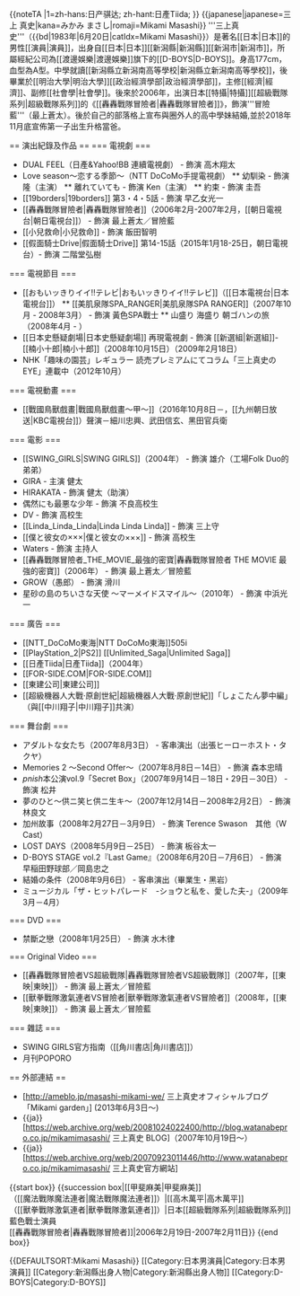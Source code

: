 {{noteTA
|1=zh-hans:日产骐达; zh-hant:日產Tiida;
}}
{{japanese|japanese=三上 真史|kana=みかみ まさし|romaji=Mikami Masashi}}
'''三上真史'''（{{bd|1983年|6月20日|catIdx=Mikami Masashi}}）是著名[[日本|日本]]的男性[[演員|演員]]，出身自[[日本|日本]][[新潟縣|新潟縣]][[新潟市|新潟市]]，所屬經紀公司為[[渡邊娛樂|渡邊娛樂]]旗下的[[D-BOYS|D-BOYS]]。身高177cm，血型為A型。中學就讀[[新潟縣立新潟南高等學校|新潟縣立新潟南高等學校]]，後畢業於[[明治大學|明治大學]][[政治經濟學部|政治經濟學部]]，主修[[經濟|經濟]]、副修[[社會學|社會學]]。後來於2006年，出演日本[[特攝|特攝]][[超級戰隊系列|超級戰隊系列]]的《[[轟轟戰隊冒險者|轟轟戰隊冒險者]]》，飾演'''冒險藍'''（最上蒼太）。後於自己的部落格上宣布與圈外人的高中學妹結婚,並於2018年11月底宣佈第一子出生升格當爸。

== 演出紀錄及作品 ==
=== 電視劇 ===
* DUAL FEEL（日產&Yahoo!BB 連續電視劇） - 飾演 高木翔太
* Love season～恋する季節～（NTT DoCoMo手提電視劇）
** 幼馴染 - 飾演 隆（主演）
** 離れていても - 飾演 Ken（主演）
** 約束 - 飾演 圭吾
* [[19borders|19borders]] 第3・4・5話 - 飾演 早乙女光一
* [[轟轟戰隊冒險者|轟轟戰隊冒險者]]（2006年2月-2007年2月，[[朝日電視台|朝日電視台]]） - 飾演 最上蒼太／冒險藍
* [[小兒救命|小兒救命]] - 飾演 飯田智明
* [[假面騎士Drive|假面騎士Drive]] 第14-15話（2015年1月18-25日，朝日電視台）- 飾演 二階堂弘樹

=== 電視節目 ===
* [[おもいッきりイイ!!テレビ|おもいッきりイイ!!テレビ]]（[[日本電視台|日本電視台]]）
** [[美肌泉隊SPA_RANGER|美肌泉隊SPA RANGER]]（2007年10月 - 2008年3月） - 飾演 黃色SPA戰士
** 山盛り 海盛り 朝ゴハンの旅（2008年4月 - ）
* [[日本史懸疑劇場|日本史懸疑劇場]] 再現電視劇 - 飾演 [[新選組|新選組]]-[[楠小十郎|楠小十郎]]（2008年10月15日）（2009年2月18日）
* NHK「趣味の園芸」レギュラー 読売プレミアムにてコラム「三上真史のEYE」連載中（2012年10月）

=== 電視動畫 ===
* [[戰國鳥獸戲畫|戰國鳥獸戲畫～甲～]]（2016年10月8日－，[[九州朝日放送|KBC電視台]]）聲演－細川忠興、武田信玄、黑田官兵衛

=== 電影 ===
* [[SWING_GIRLS|SWING GIRLS]]（2004年） - 飾演 雄介（工場Folk Duo的弟弟）
* GIRA - 主演 健太
* HIRAKATA - 飾演 健太（助演）
* 偶然にも最悪な少年 - 飾演 不良高校生
* DV - 飾演 高校生
* [[Linda_Linda_Linda|Linda Linda Linda]] - 飾演 三上守
* [[僕と彼女の×××|僕と彼女の×××]] - 飾演 高校生
* Waters - 飾演 主持人
* [[轟轟戰隊冒險者_THE_MOVIE_最強的密寶|轟轟戰隊冒險者 THE MOVIE 最強的密寶]]（2006年） - 飾演 最上蒼太／冒險藍
* GROW（愚郎） - 飾演 滑川
* 星砂の島のちいさな天使 〜マーメイドスマイル〜（2010年） - 飾演 中浜光一

=== 廣告 ===
* [[NTT_DoCoMo東海|NTT DoCoMo東海]]505i
* [[PlayStation_2|PS2]] [[Unlimited_Saga|Unlimited Saga]]
* [[日產Tiida|日產Tiida]]（2004年）
* [[FOR-SIDE.COM|FOR-SIDE.COM]]
* [[東建公司|東建公司]]
* [[超級機器人大戰·原創世紀|超級機器人大戰·原創世紀]]「しょこたん夢中編」（與[[中川翔子|中川翔子]]共演）

=== 舞台劇 ===
* アダルトな女たち（2007年8月3日） - 客串演出（出張ヒーローホスト・タクヤ）
* Memories 2 ～Second Offer～（2007年8月8日－14日） - 飾演 森本忠晴
* *pnish*本公演vol.9「Secret Box」（2007年9月14日－18日・29日－30日） - 飾演 松井
* 夢のひと～供ニ笑ヒ供ニ生キ～（2007年12月14日－2008年2月2日） - 飾演 林良文
* 加州故事（2008年2月27日－3月9日） - 飾演 Terence Swason　其他（W Cast）
* LOST DAYS（2008年5月9日－25日） - 飾演 板谷太一
* D-BOYS STAGE vol.2『Last Game』（2008年6月20日－7月6日） - 飾演 早稲田野球部／岡島忠之
* 結婚の条件（2008年9月6日） - 客串演出（畢業生・黑岩）
* ミュージカル「ザ・ヒットパレード　-ショウと私を、愛した夫-」（2009年3月－4月）

=== DVD ===
* 禁斷之戀（2008年1月25日） - 飾演 水木律

=== Original Video ===
* [[轟轟戰隊冒險者VS超級戰隊|轟轟戰隊冒險者VS超級戰隊]]（2007年，[[東映|東映]]） - 飾演 最上蒼太／冒險藍
* [[獸拳戰隊激氣連者VS冒險者|獸拳戰隊激氣連者VS冒險者]]（2008年，[[東映|東映]]） - 飾演 最上蒼太／冒險藍

=== 雜誌 ===
* SWING GIRLS官方指南（[[角川書店|角川書店]]）
* 月刊POPORO

== 外部連結 ==
* [http://ameblo.jp/masashi-mikami-we/ 三上真史オフィシャルブログ「Mikami garden」] (2013年6月3日～)
* {{ja}} [https://web.archive.org/web/20081024022400/http://blog.watanabepro.co.jp/mikamimasashi/ 三上真史 BLOG]（2007年10月19日～）
* {{ja}} [https://web.archive.org/web/20070923011446/http://www.watanabepro.co.jp/mikamimasashi/ 三上真史官方網站]

{{start box}}
{{succession box|[[甲斐麻美|甲斐麻美]]<br />（[[魔法戰隊魔法連者|魔法戰隊魔法連者]]）|[[高木萬平|高木萬平]]<br />（[[獸拳戰隊激氣連者|獸拳戰隊激氣連者]]）|日本[[超級戰隊系列|超級戰隊系列]]藍色戰士演員<br />[[轟轟戰隊冒險者|轟轟戰隊冒險者]]|2006年2月19日-2007年2月11日}}
{{end box}}

{{DEFAULTSORT:Mikami Masashi}}
[[Category:日本男演員|Category:日本男演員]]
[[Category:新潟縣出身人物|Category:新潟縣出身人物]]
[[Category:D-BOYS|Category:D-BOYS]]